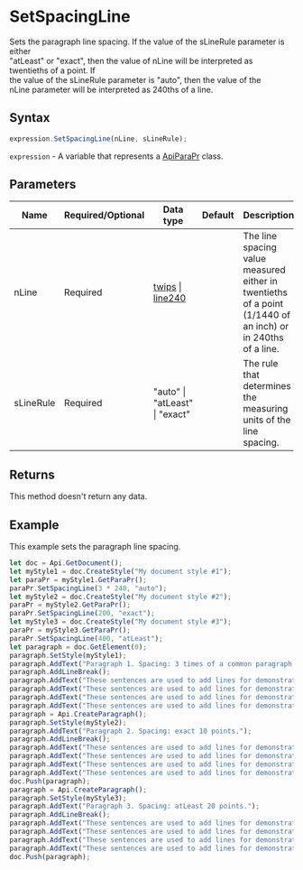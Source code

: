 # SetSpacingLine

Sets the paragraph line spacing. If the value of the sLineRule parameter is either \
"atLeast" or "exact", then the value of nLine will be interpreted as twentieths of a point. If \
the value of the sLineRule parameter is "auto", then the value of the \
nLine parameter will be interpreted as 240ths of a line.

## Syntax

```javascript
expression.SetSpacingLine(nLine, sLineRule);
```

`expression` - A variable that represents a [ApiParaPr](../ApiParaPr.md) class.

## Parameters

| **Name** | **Required/Optional** | **Data type** | **Default** | **Description** |
| ------------- | ------------- | ------------- | ------------- | ------------- |
| nLine | Required | [twips](../../Enumeration/twips.md) \| [line240](../../Enumeration/line240.md) |  | The line spacing value measured either in twentieths of a point (1/1440 of an inch) or in 240ths of a line. |
| sLineRule | Required | "auto" \| "atLeast" \| "exact" |  | The rule that determines the measuring units of the line spacing. |

## Returns

This method doesn't return any data.

## Example

This example sets the paragraph line spacing.

```javascript editor-docx
let doc = Api.GetDocument();
let myStyle1 = doc.CreateStyle("My document style #1");
let paraPr = myStyle1.GetParaPr();
paraPr.SetSpacingLine(3 * 240, "auto");
let myStyle2 = doc.CreateStyle("My document style #2");
paraPr = myStyle2.GetParaPr();
paraPr.SetSpacingLine(200, "exact");
let myStyle3 = doc.CreateStyle("My document style #3");
paraPr = myStyle3.GetParaPr();
paraPr.SetSpacingLine(400, "atLeast");
let paragraph = doc.GetElement(0);
paragraph.SetStyle(myStyle1);
paragraph.AddText("Paragraph 1. Spacing: 3 times of a common paragraph line spacing.");
paragraph.AddLineBreak();
paragraph.AddText("These sentences are used to add lines for demonstrative purposes. ");
paragraph.AddText("These sentences are used to add lines for demonstrative purposes. ");
paragraph.AddText("These sentences are used to add lines for demonstrative purposes. ");
paragraph.AddText("These sentences are used to add lines for demonstrative purposes.");
paragraph = Api.CreateParagraph();
paragraph.SetStyle(myStyle2);
paragraph.AddText("Paragraph 2. Spacing: exact 10 points.");
paragraph.AddLineBreak();
paragraph.AddText("These sentences are used to add lines for demonstrative purposes. ");
paragraph.AddText("These sentences are used to add lines for demonstrative purposes. ");
paragraph.AddText("These sentences are used to add lines for demonstrative purposes. ");
paragraph.AddText("These sentences are used to add lines for demonstrative purposes.");
doc.Push(paragraph);
paragraph = Api.CreateParagraph();
paragraph.SetStyle(myStyle3);
paragraph.AddText("Paragraph 3. Spacing: atLeast 20 points.");
paragraph.AddLineBreak();
paragraph.AddText("These sentences are used to add lines for demonstrative purposes. ");
paragraph.AddText("These sentences are used to add lines for demonstrative purposes. ");
paragraph.AddText("These sentences are used to add lines for demonstrative purposes. ");
paragraph.AddText("These sentences are used to add lines for demonstrative purposes.");
doc.Push(paragraph);
```
